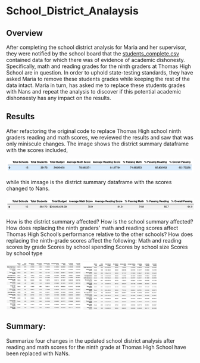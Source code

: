 # School_District_Analaysis
## Overview 
After completing the school district analysis for Maria and her supervisor, they were notified by the school board that the [students_complete.csv](https://github.com/Bulzeye89/School_District_Analaysis/blob/main/Resources/students_complete.csv) contained data for which there was of evidence of academic dishonesty.  Specifically, math and reading grades for the ninth graders at Thomas High School are in question.  In order to uphold state-testing standards, they have asked Maria to remove these students grades while keeping the rest of the data intact.  Maria in turn, has asked me to replace these students grades with Nans and repeat the analysis to discover if this potential academic dishonsesty has any impact on the results.  



## Results
After refactoring the original code to replace Thomas High school ninth graders reading and math scores, we reviewed the results and saw that was only miniscule changes.  The image shows the district summary dataframe with the scores included,  

<img src="https://github.com/Bulzeye89/School_District_Analaysis/blob/main/Resources/Module%20District_Summary_df.png">

while this imsage is the district summary dataframe with the scores changed to Nans.
<br>
<br>
<img src="https://github.com/Bulzeye89/School_District_Analaysis/blob/main/Resources/Challenge%20District_summary_df.png">

How is the district summary affected?
How is the school summary affected?
How does replacing the ninth graders’ math and reading scores affect Thomas High School’s performance relative to the other schools?
How does replacing the ninth-grade scores affect the following:
Math and reading scores by grade
Scores by school spending
Scores by school size
Scores by school type

<p float="left">
<img src="https://github.com/Bulzeye89/School_District_Analaysis/blob/main/Resources/Module%20per%20school%20summary%20df.png" width=40% height=50%>
<img src="https://github.com/Bulzeye89/School_District_Analaysis/blob/main/Resources/Challenge%20per%20school%20summary%20df.png" width=40% height=50%>
</p>

## Summary: 
Summarize four changes in the updated school district analysis after reading and math scores for the ninth grade at Thomas High School have been replaced with NaNs.


